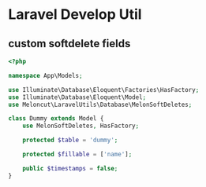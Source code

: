 # Laravel Develop Util
## custom softdelete fields
```php
<?php

namespace App\Models;

use Illuminate\Database\Eloquent\Factories\HasFactory;
use Illuminate\Database\Eloquent\Model;
use Meloncut\LaravelUtils\Database\MelonSoftDeletes;

class Dummy extends Model {
    use MelonSoftDeletes, HasFactory;

    protected $table = 'dummy';

    protected $fillable = ['name'];

    public $timestamps = false;
}
```

